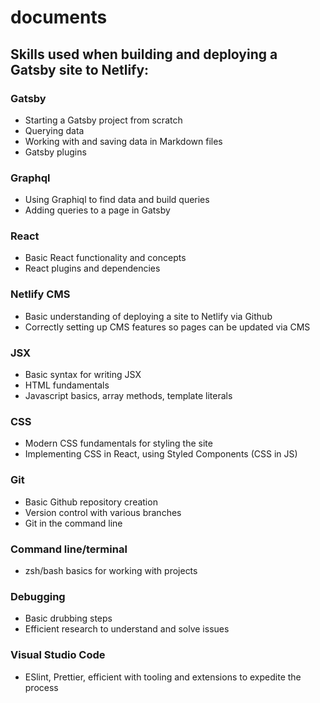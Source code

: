 # documents

## Skills used when building and deploying a Gatsby site to Netlify:

### Gatsby
- Starting a Gatsby project from scratch
- Querying data
- Working with and saving data in Markdown files
- Gatsby plugins

### Graphql
- Using Graphiql to find data and build queries 
- Adding queries to a page in Gatsby 

### React
- Basic React functionality and concepts
- React plugins and dependencies 

### Netlify CMS
- Basic understanding of deploying a site to Netlify via Github
- Correctly setting up CMS features so pages can be updated via CMS

### JSX
- Basic syntax for writing JSX
- HTML fundamentals
- Javascript basics, array methods, template literals 

### CSS
- Modern CSS fundamentals for styling the site
- Implementing CSS in React, using Styled Components (CSS in JS)

### Git
- Basic Github repository creation
- Version control with various branches
- Git in the command line 

### Command line/terminal 
- zsh/bash basics for working with projects

### Debugging
- Basic drubbing steps
- Efficient research to understand and solve issues

### Visual Studio Code
- ESlint, Prettier, efficient with tooling and extensions to expedite the process

